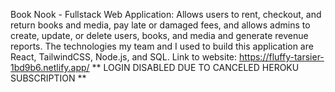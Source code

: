 Book Nook - Fullstack Web Application: Allows users to rent, checkout, and return books and media, pay late or damaged fees, and allows admins to create, update, or delete users, books, and media and generate revenue reports. The technologies my team and I used to build this application are React, TailwindCSS, Node.js, and SQL. Link to website: https://fluffy-tarsier-1bd9b6.netlify.app/ ** LOGIN DISABLED DUE TO CANCELED HEROKU SUBSCRIPTION **
